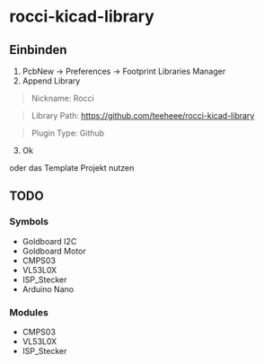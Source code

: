 # rocci-kicad-library

## Einbinden

1. PcbNew -> Preferences -> Footprint Libraries Manager
2. Append Library

 >	Nickname: Rocci

 >	Library Path: https://github.com/teeheee/rocci-kicad-library
	
 >	Plugin Type: Github

3. Ok

oder das Template Projekt nutzen

## TODO

### Symbols

* Goldboard I2C
* Goldboard Motor
* CMPS03
* VL53L0X
* ISP_Stecker
* Arduino Nano

### Modules
	
* CMPS03
* VL53L0X
* ISP_Stecker